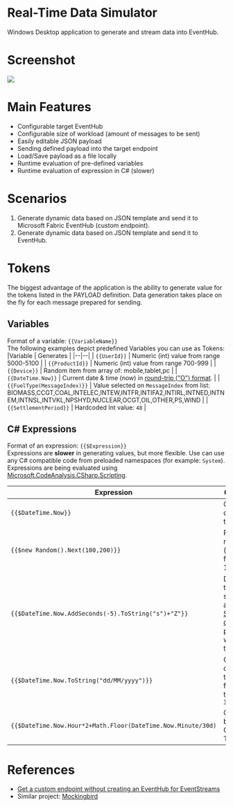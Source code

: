 # Real-Time Data Simulator
Windows Desktop application to generate and stream data into EventHub.

# Screenshot
<img src='https://pbs.twimg.com/media/GPQ0nj9WkAAlb7O?format=png&name=medium'>

# Main Features
- Configurable target EventHub
- Configurable size of workload (amount of messages to be sent)
- Easily editable JSON payload
- Sending defined payload into the target endpoint
- Load/Save payload as a file locally
- Runtime evaluation of pre-defined variables
- Runtime evaluation of expression in C# (slower)

# Scenarios
1. Generate dynamic data based on JSON template and send it to Microsoft Fabric EventHub (custom endpoint).
2. Generate dynamic data based on JSON template and send it to EventHub.

# Tokens
The biggest advantage of the application is the ability to generate value for the tokens listed in the PAYLOAD definition. Data generation takes place on the fly for each message prepared for sending.

## Variables
Format of a variable: `{{VariableName}}`  
The following examples depict predefined Variables you can use as Tokens:
|Variable | Generates |
|--|--|
| `{{UserId}}` | Numeric (int) value from range 5000-5100 |
| `{{ProductId}}` | Numeric (int) value from range 700-999 |
| `{{Device}}` | Random item from array of: mobile,tablet,pc |
| `{{DateTime.Now}}` | Current date & time (now) in [round-trip ("O") format](https://learn.microsoft.com/en-us/dotnet/standard/base-types/standard-date-and-time-format-strings#Roundtrip).  |
| `{{FuelType(MessageIndex)}}` | Value selected on `MessageIndex` from list: BIOMASS,CCGT,COAL,INTELEC,INTEW,INTFR,INTIFA2,INTIRL,INTNED,INTNEM,INTNSL,INTVKL,NPSHYD,NUCLEAR,OCGT,OIL,OTHER,PS,WIND |
| `{{SettlementPeriod}}` | Hardcoded Int value: `48` |

## C# Expressions
Format of an expression: `{{$Expression}}`  
Expressions are **slower** in generating values, but more flexible. Use can use any C# compatible code from preloaded namespaces (for example: `System`).
Expressions are being evaluated using [Microsoft.CodeAnalysis.CSharp.Scripting](https://github.com/dotnet/roslyn/blob/main/docs/wiki/Scripting-API-Samples.md).

   
|Expression | Generates |
|--|--|
| `{{$DateTime.Now}}` | Current date & time (now) |
| `{{$new Random().Next(100,200)}}` | Random numeric (int) value from range 100-199 |
| `{{$DateTime.Now.AddSeconds(-5).ToString("s")+"Z"}}` | Date & time 5 seconds ago in [Sortable date/time pattern](https://learn.microsoft.com/en-us/dotnet/standard/base-types/standard-date-and-time-format-strings#Sortable) with 'Z' at the end. |
| `{{$DateTime.Now.ToString("dd/MM/yyyy")}}` | Current date & time formatted to `31/12/2020` |
| `{{$DateTime.Now.Hour*2+Math.Floor(DateTime.Now.Minute/30d)` | Calculation based on Current Time  |

# References
- [Get a custom endpoint without creating an EventHub for EventStreams](https://www.youtube.com/watch?v=ftb2nN3eukg)  
- Similar project: [Mockingbird](https://www.tinybird.co/blog-posts/mockingbird-announcement-mock-data-generator)
